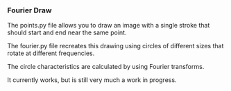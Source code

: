 ### Fourier Draw  

The points.py file allows you to draw an image with a single stroke that should start and end near the same point.

The fourier.py file recreates this drawing using circles of different sizes that rotate at different frequencies.
 
The circle characteristics are calculated by using Fourier transforms. 
 
It currently works, but is still very much a work in progress.   
 
    
    
 
